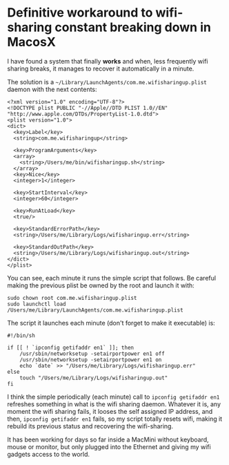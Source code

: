 # Definitive workaround to wifi-sharing constant breaking down in MacosX

I have found a system that finally **works** and when, less frequently wifi sharing breaks, it manages to recover it automatically in a minute.

The solution is a `~/Library/LaunchAgents/com.me.wifisharingup.plist` daemon with the next contents:

    <?xml version="1.0" encoding="UTF-8"?>
    <!DOCTYPE plist PUBLIC "-//Apple//DTD PLIST 1.0//EN" "http://www.apple.com/DTDs/PropertyList-1.0.dtd">
    <plist version="1.0">
    <dict>
      <key>Label</key>
      <string>com.me.wifisharingup</string>

      <key>ProgramArguments</key>
      <array>
        <string>/Users/me/bin/wifisharingup.sh</string>
      </array>
      <key>Nice</key>
      <integer>1</integer>

      <key>StartInterval</key>
      <integer>60</integer>

      <key>RunAtLoad</key>
      <true/>

      <key>StandardErrorPath</key>
      <string>/Users/me/Library/Logs/wifisharingup.err</string>

      <key>StandardOutPath</key>
      <string>/Users/me/Library/Logs/wifisharingup.out</string>
    </dict>
    </plist>


You can see, each minute it runs the simple script that follows.  Be careful making the previous plist be owned by the root and launch it with:

    sudo chown root com.me.wifisharingup.plist
    sudo launchctl load /Users/me/Library/LaunchAgents/com.me.wifisharingup.plist

The script it launches each minute (don't forget to make it executable) is:

    #!/bin/sh

    if [[ ! `ipconfig getifaddr en1` ]]; then
        /usr/sbin/networksetup -setairportpower en1 off
        /usr/sbin/networksetup -setairportpower en1 on
        echo `date` >> "/Users/me/Library/Logs/wifisharingup.err"
    else
        touch "/Users/me/Library/Logs/wifisharingup.out"
    fi

I think the simple periodically (each minute) call to `ipconfig getifaddr en1` refreshes something in what is the wifi sharing daemon.  Whatever it is, any moment the wifi sharing fails, it looses the self assigned IP address, and then, `ipconfig getifaddr en1` fails, so my script totally resets wifi, making it rebuild its previous status and recovering the wifi-sharing.

It has been working for days so far inside a MacMini without keyboard, mouse or monitor, but only plugged into the Ethernet and giving my wifi gadgets access to the world.
